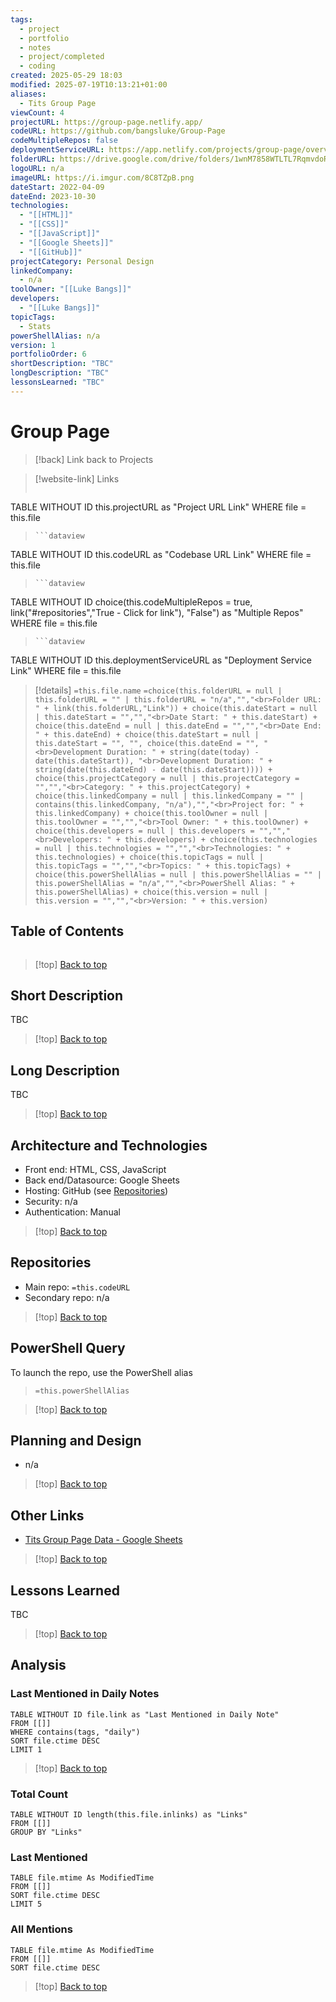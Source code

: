 ```yaml
---
tags:
  - project
  - portfolio
  - notes
  - project/completed
  - coding
created: 2025-05-29 18:03
modified: 2025-07-19T10:13:21+01:00
aliases:
  - Tits Group Page
viewCount: 4
projectURL: https://group-page.netlify.app/
codeURL: https://github.com/bangsluke/Group-Page
codeMultipleRepos: false
deploymentServiceURL: https://app.netlify.com/projects/group-page/overview
folderURL: https://drive.google.com/drive/folders/1wnM7858WTLTL7RqmvdoRSki5CHLn8V19?usp=drive_link
logoURL: n/a
imageURL: https://i.imgur.com/8C8TZpB.png
dateStart: 2022-04-09
dateEnd: 2023-10-30
technologies:
  - "[[HTML]]"
  - "[[CSS]]"
  - "[[JavaScript]]"
  - "[[Google Sheets]]"
  - "[[GitHub]]"
projectCategory: Personal Design
linkedCompany:
  - n/a
toolOwner: "[[Luke Bangs]]"
developers:
  - "[[Luke Bangs]]"
topicTags:
  - Stats
powerShellAlias: n/a
version: 1
portfolioOrder: 6
shortDescription: "TBC"
longDescription: "TBC"
lessonsLearned: "TBC"
---
```

# Group Page

> [!back] Link back to <span class="mint-link">Projects</span>

>[!website-link] Links
> ```dataview
TABLE WITHOUT ID this.projectURL as "Project URL Link"
WHERE file = this.file
>```
>```dataview
TABLE WITHOUT ID this.codeURL as "Codebase URL Link"
WHERE file = this.file
>```
>```dataview
TABLE WITHOUT ID choice(this.codeMultipleRepos = true, link("#repositories","True - Click for link"), "False") as "Multiple Repos"
WHERE file = this.file
>```
>```dataview
TABLE WITHOUT ID this.deploymentServiceURL as "Deployment Service Link"
WHERE file = this.file

>[!details]  `=this.file.name`
>`=choice(this.folderURL = null | this.folderURL = "" | this.folderURL = "n/a","","<br>Folder URL: " + link(this.folderURL,"Link")) + choice(this.dateStart = null | this.dateStart = "","","<br>Date Start: " + this.dateStart) + choice(this.dateEnd = null | this.dateEnd = "","","<br>Date End: " + this.dateEnd) + choice(this.dateStart = null | this.dateStart = "", "", choice(this.dateEnd = "", "<br>Development Duration: " + string(date(today) - date(this.dateStart)), "<br>Development Duration: " + string(date(this.dateEnd) - date(this.dateStart)))) + choice(this.projectCategory = null | this.projectCategory = "","","<br>Category: " + this.projectCategory) + choice(this.linkedCompany = null | this.linkedCompany = "" | contains(this.linkedCompany, "n/a"),"","<br>Project for: " + this.linkedCompany) + choice(this.toolOwner = null | this.toolOwner = "","","<br>Tool Owner: " + this.toolOwner) + choice(this.developers = null | this.developers = "","","<br>Developers: " + this.developers) + choice(this.technologies = null | this.technologies = "","","<br>Technologies: " + this.technologies) + choice(this.topicTags = null | this.topicTags = "","","<br>Topics: " + this.topicTags) + choice(this.powerShellAlias = null | this.powerShellAlias = "" | this.powerShellAlias = "n/a","","<br>PowerShell Alias: " + this.powerShellAlias) + choice(this.version = null | this.version = "","","<br>Version: " + this.version)`

## Table of Contents

```table-of-contents
```

>[!top] [Back to top](#Table%20of%20Contents)

## Short Description

TBC

>[!top] [Back to top](#Table%20of%20Contents)

## Long Description

TBC

>[!top] [Back to top](#Table%20of%20Contents)

## Architecture and Technologies

- Front end: <span class="mint-link">HTML</span>, <span class="mint-link">CSS</span>, <span class="mint-link">JavaScript</span>
- Back end/Datasource: <span class="mint-link">Google Sheets</span>
- Hosting: <span class="mint-link">GitHub</span> (see [Repositories](#repositories))
- Security: n/a
- Authentication: Manual

>[!top] [Back to top](#Table%20of%20Contents)

## Repositories

- Main repo: `=this.codeURL`
- Secondary repo: n/a

>[!top] [Back to top](#Table%20of%20Contents)

## PowerShell Query

To launch the repo, use the <span class="mint-link">PowerShell</span> alias 

> `=this.powerShellAlias`

>[!top] [Back to top](#Table%20of%20Contents)

## Planning and Design

- n/a

>[!top] [Back to top](#Table%20of%20Contents)

## Other Links

- [Tits Group Page Data - Google Sheets](https://docs.google.com/spreadsheets/d/1nMirJYChG8t2DC_C_esM7zeviuQ9YtIQLKDQ5LbuP-w/edit?usp=drivesdk)

>[!top] [Back to top](#Table%20of%20Contents)

## Lessons Learned

TBC

>[!top] [Back to top](#Table%20of%20Contents)

## Analysis

### Last Mentioned in Daily Notes

```dataview
TABLE WITHOUT ID file.link as "Last Mentioned in Daily Note"
FROM [[]]
WHERE contains(tags, "daily")
SORT file.ctime DESC
LIMIT 1
```

>[!top] [Back to top](#Table%20of%20Contents)

### Total Count

```dataview
TABLE WITHOUT ID length(this.file.inlinks) as "Links"
FROM [[]]
GROUP BY "Links"
```

### Last Mentioned

```dataview
TABLE file.mtime As ModifiedTime
FROM [[]]
SORT file.ctime DESC
LIMIT 5
```

### All Mentions

```dataview
TABLE file.mtime As ModifiedTime
FROM [[]]
SORT file.ctime DESC
```

>[!top] [Back to top](#Table%20of%20Contents)